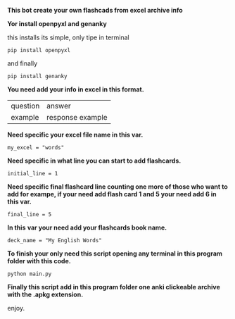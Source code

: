 ****This bot create your own flashcads from excel archive info****

****Yor install openpyxl and genanky****

this installs its simple, only tipe in terminal 

`pip install openpyxl`

and finally

`pip install genanky`

****You need add your info in excel in this format.****

|     |     |
| --- | --- |
| question | answer |
| example | response example |

****Need specific your excel file name in this var.****

`my_excel = "words"`

****Need specific in what line you can start to add flashcards.****

`initial_line = 1`

****Need specific final flashcard line counting one more of those who want to add for exampe, if your need add flash card 1 and 5 your need add 6 in this var.****

`final_line = 5`

****In this**** ****var your need add your flashcards book name.****

`deck_name = "My English Words"`

****To finish your only need this script opening any terminal in this program folder with this code.****

`python main.py`

****Finally this script add in this program folder one anki clickeable archive with the .apkg extension.****

enjoy.